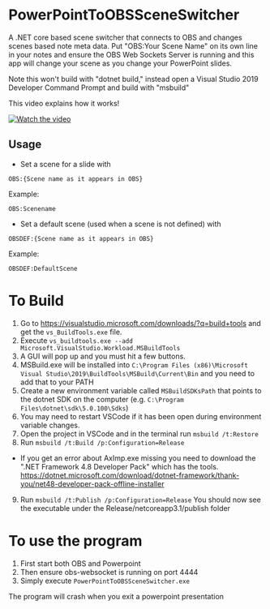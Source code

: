 # PowerPointToOBSSceneSwitcher
A .NET core based scene switcher that connects to OBS and changes scenes based note meta data. Put "OBS:Your Scene Name" on its own line in your notes and ensure the OBS Web Sockets Server is running and this app will change your scene as you change your PowerPoint slides.

Note this won't build with "dotnet build," instead open a Visual Studio 2019 Developer Command Prompt and build with "msbuild"

This video explains how it works!

[![Watch the video](https://i.imgur.com/v369AtP.png)](https://www.youtube.com/watch?v=ciNcxi2bPwM)

## Usage
* Set a scene for a slide with 
```<language>
OBS:{Scene name as it appears in OBS}
```

Example:
```<language>
OBS:Scenename
```

* Set a default scene (used when a scene is not defined) with
```<language>
OBSDEF:{Scene name as it appears in OBS}
```

Example:
```<language>
OBSDEF:DefaultScene
```

# To Build
1. Go to https://visualstudio.microsoft.com/downloads/?q=build+tools and get the `vs_BuildTools.exe` file.
2. Execute `vs_buildtools.exe --add Microsoft.VisualStudio.Workload.MSBuildTools`
3. A GUI will pop up and you must hit a few buttons.
4. MSBuild.exe will be installed into `C:\Program Files (x86)\Microsoft Visual Studio\2019\BuildTools\MSBuild\Current\Bin` and you need to add that to your PATH
5. Create a new environment variable called `MSBuildSDKsPath` that points to the dotnet SDK on the computer (e.g. `C:\Program Files\dotnet\sdk\5.0.100\Sdks`)
6. You may need to restart VSCode if it has been open during environment variable changes.
7. Open the project in VSCode and in the terminal run `msbuild /t:Restore`
8. Run `msbuild /t:Build /p:Configuration=Release`
 - If you get an error about AxImp.exe missing you need to download the ".NET Framework 4.8 Developer Pack" which has the tools.  https://dotnet.microsoft.com/download/dotnet-framework/thank-you/net48-developer-pack-offline-installer
9. Run `msbuild /t:Publish /p:Configuration=Release`
You should now see the executable under the Release/netcoreapp3.1/publish folder

# To use the program
1. First start both OBS and Powerpoint
2. Then ensure obs-websocket is running on port 4444
3. Simply execute `PowerPointToOBSSceneSwitcher.exe`

The program will crash when you exit a powerpoint presentation


